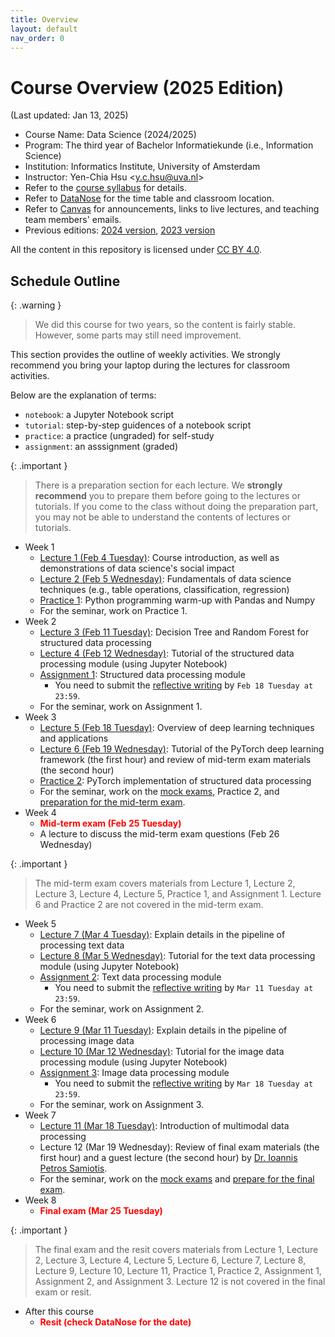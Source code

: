 ```yaml
---
title: Overview
layout: default
nav_order: 0
---
```


# Course Overview (2025 Edition)

(Last updated: Jan 13, 2025)

- Course Name: Data Science (2024/2025)
- Program: The third year of Bachelor Informatiekunde (i.e., Information Science)
- Institution: Informatics Institute, University of Amsterdam
- Instructor: Yen-Chia Hsu \<y.c.hsu@uva.nl\>
- Refer to the [course syllabus](syllabus) for details.
- Refer to [DataNose](https://datanose.nl/) for the time table and classroom location.
- Refer to [Canvas](https://canvas.uva.nl/) for announcements, links to live lectures, and teaching team members' emails.
- Previous editions: [2024 version](https://multix.io/data-science-book-uva-2024/), [2023 version](https://multix.io/data-science-book-uva-2023/)

All the content in this repository is licensed under [CC BY 4.0](https://creativecommons.org/licenses/by/4.0/).

## <a name="schedule"></a>Schedule Outline

{: .warning }
> We did this course for two years, so the content is fairly stable. However, some parts may still need improvement.

This section provides the outline of weekly activities. We strongly recommend you bring your laptop during the lectures for classroom activities.

Below are the explanation of terms:
- `notebook`: a Jupyter Notebook script
- `tutorial`: step-by-step guidences of a notebook script
- `practice`: a practice (ungraded) for self-study
- `assignment`: an asssignment (graded)

{: .important }
> There is a preparation section for each lecture. We **strongly recommend** you to prepare them before going to the lectures or tutorials. If you come to the class without doing the preparation part, you may not be able to understand the contents of lectures or tutorials.

- Week 1
  - [Lecture 1 (Feb 4 Tuesday)](lectures/lec1): Course introduction, as well as demonstrations of data science's social impact
  - [Lecture 2 (Feb 5 Wednesday)](lectures/lec2): Fundamentals of data science techniques (e.g., table operations, classification, regression)
  - [Practice 1](https://multix.io/python-warm-up/): Python programming warm-up with Pandas and Numpy
  - For the seminar, work on Practice 1.
- Week 2
  - [Lecture 3 (Feb 11 Tuesday)](lectures/lec3): Decision Tree and Random Forest for structured data processing
  - [Lecture 4 (Feb 12 Wednesday)](lectures/lec4): Tutorial of the structured data processing module (using Jupyter Notebook)
  - [Assignment 1](https://multix.io/structured-data-module/docs/assignment-structured-data.html): Structured data processing module
    - You need to submit the [reflective writing](syllabus#reflective-writing-of-assignments) by `Feb 18 Tuesday at 23:59`.
  - For the seminar, work on Assignment 1.
- Week 3
  - [Lecture 5 (Feb 18 Tuesday)](lectures/lec5): Overview of deep learning techniques and applications
  - [Lecture 6 (Feb 19 Wednesday)](lectures/lec6): Tutorial of the PyTorch deep learning framework (the first hour) and review of mid-term exam materials (the second hour)
  - [Practice 2](https://multix.io/structured-data-module/docs/pytorch-structured-data.html): PyTorch implementation of structured data processing
  - For the seminar, work on the [mock exams](others/mock-exam), Practice 2, and [preparation for the mid-term exam](syllabus#exam-preparation).
- Week 4
  - <span style="color:red">**Mid-term exam (Feb 25 Tuesday)**</span>
  - A lecture to discuss the mid-term exam questions (Feb 26 Wednesday)

{: .important }
> The mid-term exam covers materials from Lecture 1, Lecture 2, Lecture 3, Lecture 4, Lecture 5, Practice 1, and Assignment 1. Lecture 6 and Practice 2 are not covered in the mid-term exam.

- Week 5
  - [Lecture 7 (Mar 4 Tuesday)](lectures/lec7): Explain details in the pipeline of processing text data
  - [Lecture 8 (Mar 5 Wednesday)](lectures/lec8): Tutorial for the text data processing module (using Jupyter Notebook)
  - [Assignment 2](https://multix.io/text-data-module/docs/assignment-text-data.html): Text data processing module
    - You need to submit the [reflective writing](syllabus#reflective-writing-of-assignments) by `Mar 11 Tuesday at 23:59`.
  - For the seminar, work on Assignment 2.
- Week 6
  - [Lecture 9 (Mar 11 Tuesday)](lectures/lec9): Explain details in the pipeline of processing image data
  - [Lecture 10 (Mar 12 Wednesday)](lectures/lec10): Tutorial for the image data processing module (using Jupyter Notebook)
  - [Assignment 3](https://multix.io/image-data-module/docs/assignment-image-data.html): Image data processing module
    - You need to submit the [reflective writing](syllabus#reflective-writing-of-assignments) by `Mar 18 Tuesday at 23:59`.
  - For the seminar, work on Assignment 3.
- Week 7
  - [Lecture 11 (Mar 18 Tuesday)](lectures/lec11): Introduction of multimodal data processing
  - Lecture 12 (Mar 19 Wednesday): Review of final exam materials (the first hour) and a guest lecture (the second hour) by [Dr. Ioannis Petros Samiotis](https://scholar.google.com/citations?user=CbB88ZoAAAAJ&hl=en).
  - For the seminar, work on the [mock exams](others/mock-exam) and [prepare for the final exam](syllabus#exam-preparation).
- Week 8
  - <span style="color:red">**Final exam (Mar 25 Tuesday)**</span>

{: .important }
> The final exam and the resit covers materials from Lecture 1, Lecture 2, Lecture 3, Lecture 4, Lecture 5, Lecture 6, Lecture 7, Lecture 8, Lecture 9, Lecture 10, Lecture 11, Practice 1, Practice 2, Assignment 1, Assignment 2, and Assignment 3. Lecture 12 is not covered in the final exam or resit.

- After this course
  - <span style="color:red">**Resit (check DataNose for the date)**</span>
